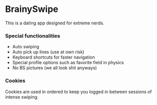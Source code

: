 # BrainySwipe

This is a dating app designed for extreme nerds.

### Special functionalities

* Auto swiping
* Auto pick up lines (use at own risk)
* Keyboard shortcuts for faster navigation
* Special profile options such as favorite field in physics
* No BS pictures (we all look shit anyways)

### Cookies
Cookies are used in ordered to keep you logged in between sessions of intense swiping.
